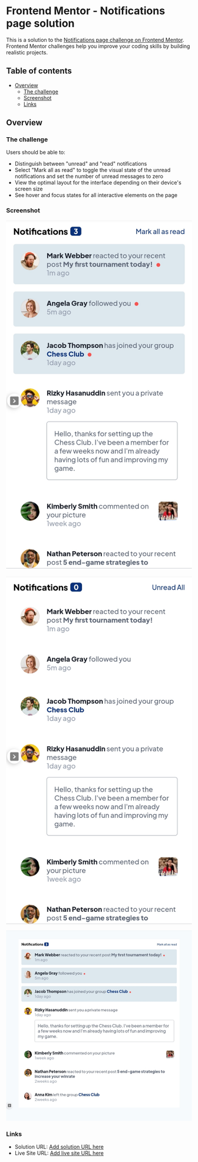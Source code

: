 # Frontend Mentor - Notifications page solution 

This is a solution to the [Notifications page challenge on Frontend Mentor](https://www.frontendmentor.io/challenges/notifications-page-DqK5QAmKbC). Frontend Mentor challenges help you improve your coding skills by building realistic projects. 

## Table of contents

- [Overview](#overview)
  - [The challenge](#the-challenge)
  - [Screenshot](#screenshot)
  - [Links](#links)

## Overview

### The challenge

Users should be able to:

- Distinguish between "unread" and "read" notifications
- Select "Mark all as read" to toggle the visual state of the unread notifications and set the number of unread messages to zero
- View the optimal layout for the interface depending on their device's screen size
- See hover and focus states for all interactive elements on the page

### Screenshot

![](./screenshots/screenshot1.jpg)

![](./screenshots/screenshot3.jpg)

![](./screenshots/screenshot2.jpg)



### Links

- Solution URL: [Add solution URL here](https://github.com/angeldhawnn/notifications-page-main.git)
- Live Site URL: [Add live site URL here](https://angeldhawnn.github.io/notifications-page-main/)

